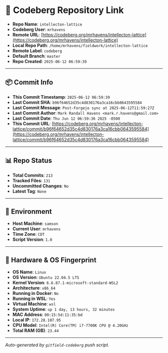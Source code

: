 # 🔗 Codeberg Repository Link

- **Repo Name**: `intellecton-lattice`
- **Codeberg User**: `mrhavens`
- **Remote URL**: [https://codeberg.org/mrhavens/intellecton-lattice](https://codeberg.org/mrhavens/intellecton-lattice)
- **Local Repo Path**: `/home/mrhavens/fieldwork/intellecton-lattice`
- **Remote Label**: `codeberg`
- **Default Branch**: `master`
- **Repo Created**: `2025-06-12 06:59:39`

---

## 📦 Commit Info

- **This Commit Timestamp**: `2025-06-12 06:59:39`
- **Last Commit SHA**: `b96f64652d35c4d830176a3ca16cbb0643595584`
- **Last Commit Message**: `Post-Forgejo sync at 2025-06-12T11:59:27Z`
- **Last Commit Author**: `Mark Randall Havens <mark.r.havens@gmail.com>`
- **Last Commit Date**: `Thu Jun 12 06:59:36 2025 -0500`
- **This Commit URL**: [https://codeberg.org/mrhavens/intellecton-lattice/commit/b96f64652d35c4d830176a3ca16cbb0643595584](https://codeberg.org/mrhavens/intellecton-lattice/commit/b96f64652d35c4d830176a3ca16cbb0643595584)

---

## 📊 Repo Status

- **Total Commits**: `213`
- **Tracked Files**: `131`
- **Uncommitted Changes**: `No`
- **Latest Tag**: `None`

---

## 🧭 Environment

- **Host Machine**: `samson`
- **Current User**: `mrhavens`
- **Time Zone**: `CDT`
- **Script Version**: `1.0`

---

## 🧬 Hardware & OS Fingerprint

- **OS Name**: `Linux`
- **OS Version**: `Ubuntu 22.04.5 LTS`
- **Kernel Version**: `6.6.87.1-microsoft-standard-WSL2`
- **Architecture**: `x86_64`
- **Running in Docker**: `No`
- **Running in WSL**: `Yes`
- **Virtual Machine**: `wsl`
- **System Uptime**: `up 1 day, 13 hours, 32 minutes`
- **MAC Address**: `00:15:5d:11:35:bd`
- **Local IP**: `172.28.107.95`
- **CPU Model**: `Intel(R) Core(TM) i7-7700K CPU @ 4.20GHz`
- **Total RAM (GB)**: `23.44`

---

_Auto-generated by `gitfield-codeberg` push script._

